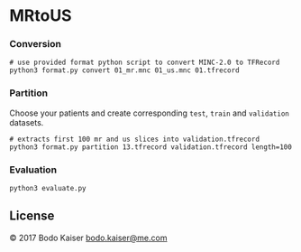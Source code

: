 # MRtoUS

### Conversion
```shell
# use provided format python script to convert MINC-2.0 to TFRecord
python3 format.py convert 01_mr.mnc 01_us.mnc 01.tfrecord
```

### Partition

Choose your patients and create corresponding `test`, `train` and `validation`
datasets.

```shell
# extracts first 100 mr and us slices into validation.tfrecord
python3 format.py partition 13.tfrecord validation.tfrecord length=100
```

### Evaluation

```shell
python3 evaluate.py
```

## License

© 2017 Bodo Kaiser <bodo.kaiser@me.com>
